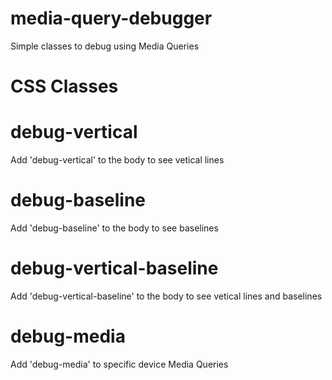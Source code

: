 # media-query-debugger
Simple classes to debug using Media Queries


# CSS Classes

# debug-vertical
Add 'debug-vertical' to the body to see vetical lines

# debug-baseline
Add 'debug-baseline' to the body to see baselines

# debug-vertical-baseline
Add 'debug-vertical-baseline' to the body to see vetical lines and baselines

# debug-media
Add 'debug-media' to specific device Media Queries
